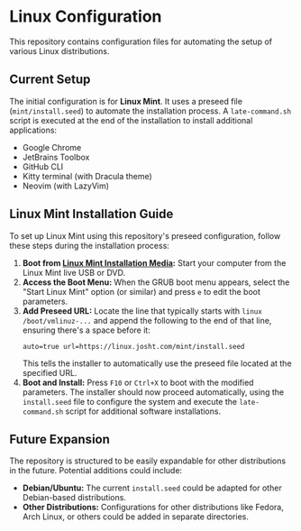 # Linux Configuration

This repository contains configuration files for automating the setup of various Linux distributions.

## Current Setup

The initial configuration is for **Linux Mint**. It uses a preseed file (`mint/install.seed`) to automate the installation process. A `late-command.sh` script is executed at the end of the installation to install additional applications:

- Google Chrome
- JetBrains Toolbox
- GitHub CLI
- Kitty terminal (with Dracula theme)
- Neovim (with LazyVim)

## Linux Mint Installation Guide

To set up Linux Mint using this repository's preseed configuration, follow these steps during the installation process:

1.  **Boot from <a href="https://linuxmint.com/edition.php?id=319" target="_blank">Linux Mint Installation Media</a>:** Start your computer from the Linux Mint live USB or DVD.
2.  **Access the Boot Menu:** When the GRUB boot menu appears, select the "Start Linux Mint" option (or similar) and press `e` to edit the boot parameters.
3.  **Add Preseed URL:** Locate the line that typically starts with `linux /boot/vmlinuz-...` and append the following to the end of that line, ensuring there's a space before it:
    ```
    auto=true url=https://linux.josht.com/mint/install.seed
    ```
    This tells the installer to automatically use the preseed file located at the specified URL.
4.  **Boot and Install:** Press `F10` or `Ctrl+X` to boot with the modified parameters. The installer should now proceed automatically, using the `install.seed` file to configure the system and execute the `late-command.sh` script for additional software installations.

## Future Expansion

The repository is structured to be easily expandable for other distributions in the future. Potential additions could include:

- **Debian/Ubuntu:** The current `install.seed` could be adapted for other Debian-based distributions.
- **Other Distributions:** Configurations for other distributions like Fedora, Arch Linux, or others could be added in separate directories.

